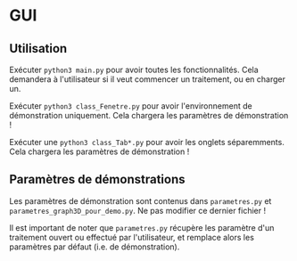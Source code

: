 # GUI

## Utilisation
Exécuter `python3 main.py` pour avoir toutes les fonctionnalités.
Cela demandera à l'utilisateur si il veut commencer un traitement, ou en charger un.

Exécuter `python3 class_Fenetre.py` pour avoir l'environnement de démonstration uniquement.
Cela chargera les paramètres de démonstration !

Exécuter une `python3 class_Tab*.py` pour avoir les onglets séparemments.
Cela chargera les paramètres de démonstration !

## Paramètres de démonstrations
Les paramètres de démonstration sont contenus dans `parametres.py` et `parametres_graph3D_pour_demo.py`. Ne pas modifier ce dernier fichier !

Il est important de noter que `parametres.py` récupère les paramètre d'un traitement ouvert ou effectué par l'utilisateur, et remplace alors les paramètres par défaut (i.e. de démonstration).